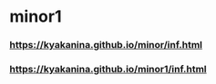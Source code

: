 # minor1
### https://kyakanina.github.io/minor/inf.html
### https://kyakanina.github.io/minor1/inf.html

